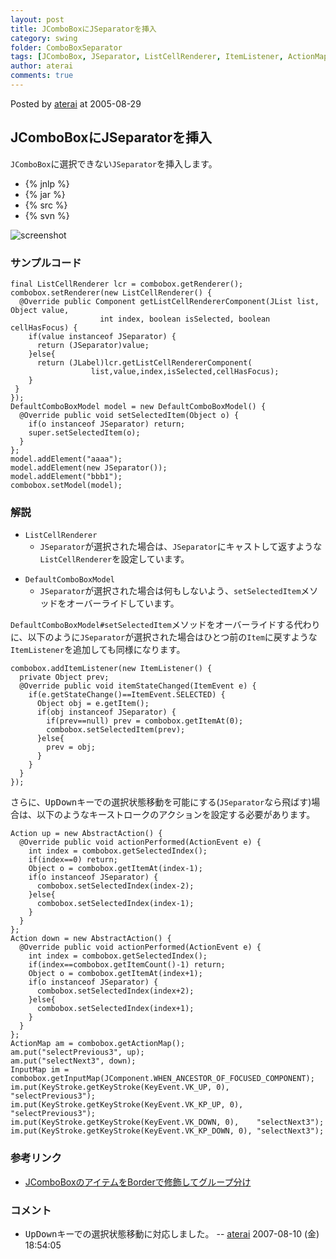 ```yaml
---
layout: post
title: JComboBoxにJSeparatorを挿入
category: swing
folder: ComboBoxSeparator
tags: [JComboBox, JSeparator, ListCellRenderer, ItemListener, ActionMap, InputMap]
author: aterai
comments: true
---
```


Posted by [aterai](http://terai.xrea.jp/aterai.html) at 2005-08-29

## JComboBoxにJSeparatorを挿入
`JComboBox`に選択できない`JSeparator`を挿入します。

- {% jnlp %}
- {% jar %}
- {% src %}
- {% svn %}

<!-- dummy comment line for breaking list -->

![screenshot](https://lh3.googleusercontent.com/_9Z4BYR88imo/TQTJt9fH4ZI/AAAAAAAAAU0/c9vovQi9Jvo/s800/ComboBoxSeparator.png)

### サンプルコード
<pre class="prettyprint"><code>final ListCellRenderer lcr = combobox.getRenderer();
combobox.setRenderer(new ListCellRenderer() {
  @Override public Component getListCellRendererComponent(JList list, Object value,
                    int index, boolean isSelected, boolean cellHasFocus) {
    if(value instanceof JSeparator) {
      return (JSeparator)value;
    }else{
      return (JLabel)lcr.getListCellRendererComponent(
                  list,value,index,isSelected,cellHasFocus);
    }
 }
});
DefaultComboBoxModel model = new DefaultComboBoxModel() {
  @Override public void setSelectedItem(Object o) {
    if(o instanceof JSeparator) return;
    super.setSelectedItem(o);
  }
};
model.addElement("aaaa");
model.addElement(new JSeparator());
model.addElement("bbb1");
combobox.setModel(model);
</code></pre>

### 解説
- `ListCellRenderer`
    - `JSeparator`が選択された場合は、`JSeparator`にキャストして返すような`ListCellRenderer`を設定しています。

<!-- dummy comment line for breaking list -->

- `DefaultComboBoxModel`
    - `JSeparator`が選択された場合は何もしないよう、`setSelectedItem`メソッドをオーバーライドしています。

<!-- dummy comment line for breaking list -->

`DefaultComboBoxModel#setSelectedItem`メソッドをオーバーライドする代わりに、以下のように`JSeparator`が選択された場合はひとつ前の`Item`に戻すような`ItemListener`を追加しても同様になります。

<pre class="prettyprint"><code>combobox.addItemListener(new ItemListener() {
  private Object prev;
  @Override public void itemStateChanged(ItemEvent e) {
    if(e.getStateChange()==ItemEvent.SELECTED) {
      Object obj = e.getItem();
      if(obj instanceof JSeparator) {
        if(prev==null) prev = combobox.getItemAt(0);
        combobox.setSelectedItem(prev);
      }else{
        prev = obj;
      }
    }
  }
});
</code></pre>

さらに、<kbd>Up</kbd><kbd>Down</kbd>キーでの選択状態移動を可能にする(`JSeparator`なら飛ばす)場合は、以下のようなキーストロークのアクションを設定する必要があります。

<pre class="prettyprint"><code>Action up = new AbstractAction() {
  @Override public void actionPerformed(ActionEvent e) {
    int index = combobox.getSelectedIndex();
    if(index==0) return;
    Object o = combobox.getItemAt(index-1);
    if(o instanceof JSeparator) {
      combobox.setSelectedIndex(index-2);
    }else{
      combobox.setSelectedIndex(index-1);
    }
  }
};
Action down = new AbstractAction() {
  @Override public void actionPerformed(ActionEvent e) {
    int index = combobox.getSelectedIndex();
    if(index==combobox.getItemCount()-1) return;
    Object o = combobox.getItemAt(index+1);
    if(o instanceof JSeparator) {
      combobox.setSelectedIndex(index+2);
    }else{
      combobox.setSelectedIndex(index+1);
    }
  }
};
ActionMap am = combobox.getActionMap();
am.put("selectPrevious3", up);
am.put("selectNext3", down);
InputMap im = combobox.getInputMap(JComponent.WHEN_ANCESTOR_OF_FOCUSED_COMPONENT);
im.put(KeyStroke.getKeyStroke(KeyEvent.VK_UP, 0),      "selectPrevious3");
im.put(KeyStroke.getKeyStroke(KeyEvent.VK_KP_UP, 0),   "selectPrevious3");
im.put(KeyStroke.getKeyStroke(KeyEvent.VK_DOWN, 0),    "selectNext3");
im.put(KeyStroke.getKeyStroke(KeyEvent.VK_KP_DOWN, 0), "selectNext3");
</code></pre>

### 参考リンク
- [JComboBoxのアイテムをBorderで修飾してグループ分け](http://terai.xrea.jp/Swing/BorderSeparator.html)

<!-- dummy comment line for breaking list -->

### コメント
- <kbd>Up</kbd><kbd>Down</kbd>キーでの選択状態移動に対応しました。 -- [aterai](http://terai.xrea.jp/aterai.html) 2007-08-10 (金) 18:54:05

<!-- dummy comment line for breaking list -->

